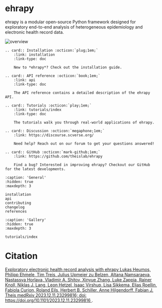 # ehrapy

ehrapy is a modular open-source Python framework designed for exploratory end-to-end analysis of heterogeneous epidemiology and electronic health record data.

![overview](https://github.com/user-attachments/assets/7927aa20-751c-4e73-8939-1e4b1c465570)

```{eval-rst}
.. card:: Installation :octicon:`plug;1em;`
    :link: installation
    :link-type: doc

    New to *ehrapy*? Check out the installation guide.
```

```{eval-rst}
.. card:: API reference :octicon:`book;1em;`
    :link: api
    :link-type: doc

    The API reference contains a detailed description of the ehrapy API.
```

```{eval-rst}
.. card:: Tutorials :octicon:`play;1em;`
    :link: tutorials/index
    :link-type: doc

    The tutorials walk you through real-world applications of ehrapy.
```

```{eval-rst}
.. card:: Discussion :octicon:`megaphone;1em;`
    :link: https://discourse.scverse.org/

    Need help? Reach out on our forum to get your questions answered!

```

```{eval-rst}
.. card:: GitHub :octicon:`mark-github;1em;`
    :link: https://github.com/theislab/ehrapy

    Find a bug? Interested in improving ehrapy? Checkout our GitHub for the latest developments.

```

```{toctree}
:caption: 'General'
:hidden: true
:maxdepth: 3

installation
api
contributing
changelog
references
```

```{toctree}
:caption: 'Gallery'
:hidden: true
:maxdepth: 3

tutorials/index
```

# Citation

[Exploratory electronic health record analysis with ehrapy Lukas Heumos, Philipp Ehmele, Tim Treis, Julius Upmeier zu Belzen, Altana Namsaraeva, Nastassya Horlava, Vladimir A. Shitov, Xinyue Zhang, Luke Zappia, Rainer Knoll, Niklas J. Lang, Leon Hetzel, Isaac Virshup, Lisa Sikkema, Eljas Roellin, Fabiola Curion, Roland Eils, Herbert B. Schiller, Anne Hilgendorff, Fabian J. Theis
medRxiv 2023.12.11.23299816; doi: https://doi.org/10.1101/2023.12.11.23299816 ](https://www.medrxiv.org/content/10.1101/2023.12.11.23299816v1).
